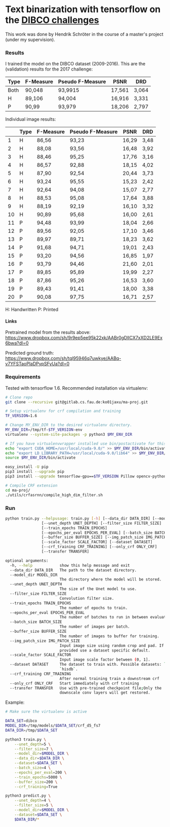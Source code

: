 # Text binarization with tensorflow on the [DIBCO challenges][1]

This work was done by Hendrik Schröter in the course of a master's project (under my supervision).

### Results

I trained the model on the DIBCO dataset (2009-2016). This are the
(validation) results for the 2017 challenge:

| Type | F-Measure | Pseudo F-Measure | PSNR   | DRD   |
|------|-----------|------------------|--------|-------|
| Both | 90,048    | 93,9915          | 17,561 | 3,064 |
| H    | 89,106	   | 94,004           | 16,916 | 3,331 |
| P    | 90,99	   | 93,979           | 18,206 | 2,797 |


Individual image results:

|    | Type | F-Measure | Pseudo F-Measure | PSNR  | DRD  |
|----|------|-----------|------------------|-------|------|
| 1	 | H    | 86,56     | 93,23            | 16,29 | 3,48 |
| 2	 | H    | 88,08     | 93,56            | 16,48 | 3,92 |
| 3	 | H    | 88,46     | 95,25            | 17,76 | 3,16 |
| 4	 | H    | 86,57     | 92,88            | 18,15 | 4,02 |
| 5	 | H    | 87,90     | 92,54            | 20,44 | 3,73 |
| 6	 | H    | 93,24     | 95,55            | 15,23 | 2,42 |
| 7	 | H    | 92,64     | 94,08            | 15,07 | 2,77 |
| 8	 | H    | 88,53     | 95,08            | 17,64 | 3,88 |
| 9	 | H    | 88,19     | 92,19            | 16,10 | 3,32 |
| 10 | H    | 90,89     | 95,68            | 16,00 | 2,61 |
| 11 | P    | 94,48     | 93,99            | 18,04 | 2,66 |
| 12 | P    | 89,56     | 92,05            | 17,10 | 3,46 |
| 13 | P    | 89,97     | 89,71            | 18,23 | 3,62 |
| 14 | P    | 91,68     | 94,71            | 19,01 | 2,43 |
| 15 | P    | 93,20     | 94,56            | 16,85 | 1,97 |
| 16 | P    | 93,79     | 94,46            | 21,60 | 2,01 |
| 17 | P    | 89,85     | 95,89            | 19,99 | 2,27 |
| 18 | P    | 87,86     | 95,26            | 16,53 | 3,60 |
| 19 | P    | 89,43     | 91,41            | 18,00 | 3,38 |
| 20 | P    | 90,08     | 97,75            | 16,71 | 2,57 |

H: Handwritten
P: Printed

#### Links

Pretrained model from the results above:
https://www.dropbox.com/sh/9r9ep5ee95k22xk/AABr0gDllCX7xXD2LE9Ex6bwa?dl=0

Predicted ground truth:
https://www.dropbox.com/sh/tql95946q7uwkye/AABq-v7YFSTaoPlaDPypSFyUa?dl=0


### Requirements
Tested with tensorflow 1.6. Recommended installation via virtualenv:
```sh
# Clone repo
git clone --recursive git@gitlab.cs.fau.de:ko01jaxu/ma-proj.git

# Setup virtualenv for crf compilation and training
TF_VERSION=1.6

# Change MY_ENV_DIR to the desired virtualenv directory.
MY_ENV_DIR=/tmp/tf-$TF_VERSION-env
virtualenv --system-site-packages -p python3 $MY_ENV_DIR

# If you have virtualenvwrapper installed use bin/postactivate for this
echo "export CUDA_HOME=/usr/local/cuda-9.0/" >> $MY_ENV_DIR/bin/activate
echo "export LD_LIBRARY_PATH=/usr/local/cuda-9.0/lib64" >> $MY_ENV_DIR/bin/activate
source $MY_ENV_DIR/bin/activate

easy_install -U pip
pip3 install --upgrade pip
pip3 install --upgrade tensorflow-gpu==$TF_VERSION Pillow opencv-python

# Compile CRF extension
cd ma-proj/
./utils/crfasrnn/compile_high_dim_filter.sh
```

### Run
```sh
python train.py --helpusage: train.py [-h] [--data_dir DATA_DIR] [--model_dir MODEL_DIR]
                [--unet_depth UNET_DEPTH] [--filter_size FILTER_SIZE]
                [--train_epochs TRAIN_EPOCHS]
                [--epochs_per_eval EPOCHS_PER_EVAL] [--batch_size BATCH_SIZE]
                [--buffer_size BUFFER_SIZE] [--img_patch_size IMG_PATCH_SIZE]
                [--scale_factor SCALE_FACTOR] [--dataset DATASET]
                [--crf_training CRF_TRAINING] [--only_crf ONLY_CRF]
                [--transfer TRANSFER]

optional arguments:
  -h, --help            show this help message and exit
  --data_dir DATA_DIR   The path to the dataset directory.
  --model_dir MODEL_DIR
                        The directory where the model will be stored.
  --unet_depth UNET_DEPTH
                        The size of the Unet model to use.
  --filter_size FILTER_SIZE
                        Convolution filter size.
  --train_epochs TRAIN_EPOCHS
                        The number of epochs to train.
  --epochs_per_eval EPOCHS_PER_EVAL
                        The number of batches to run in between evaluations.
  --batch_size BATCH_SIZE
                        The number of images per batch.
  --buffer_size BUFFER_SIZE
                        The number of images to buffer for training.
  --img_patch_size IMG_PATCH_SIZE
                        Input image size using random crop and pad. If not
                        provided use a dataset specific default.
  --scale_factor SCALE_FACTOR
                        Input image scale factor between (0, 1].
  --dataset DATASET     The dataset to train with. Possible datasets: `dibco`,
                        `hisdb`.
  --crf_training CRF_TRAINING
                        After normal training train a downstream crf
  --only_crf ONLY_CRF   Start immediately with crf training
  --transfer TRANSFER   Use with pre-trained checkpoint file;Only the
                        downscale conv layers will get restored.
```
Example:
```sh
# Make sure the virtualenv is active

DATA_SET=dibco
MODEL_DIR=/tmp/models/$DATA_SET/crf_d5_fs7
DATA_DIR=/tmp/$DATA_SET

python3 train.py \
    --unet_depth=5 \
    --filter_size=7 \
    --model_dir=$MODEL_DIR \
    --data_dir=$DATA_DIR \
    --dataset=$DATA_SET \
    --batch_size=4 \
    --epochs_per_eval=200 \
    --train_epochs=5000 \
    --buffer_size=200 \
    --crf_training=True

python3 predict.py \
    --unet_depth=4 \
    --filter_size=5 \
    --model_dir=$MODEL_DIR \
    --dataset=$DATA_SET \
    $DATA_DIR/*
```

[1]: https://vc.ee.duth.gr/h-dibco2018/
